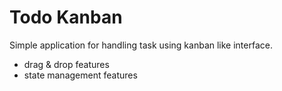 # Todo Kanban

Simple application for handling task using kanban like interface.

- drag & drop features
- state management features
